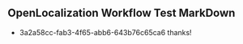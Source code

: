 ## OpenLocalization Workflow Test MarkDown
* 3a2a58cc-fab3-4f65-abb6-643b76c65ca6 thanks!

<!--HONumber=Jul16_HO2-->


